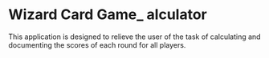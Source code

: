 # Wizard Card Game_ alculator
This application is designed to relieve the user of the task of calculating and documenting the scores of each round for all players.

